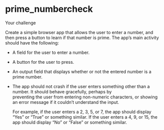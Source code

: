 # prime_numbercheck

Your challenge
 
  Create a simple browser app that allows the user to enter a number, and then press a button to learn if that number is         prime. The app’s main activity should have the following:

- A field for the user to enter a number.
- A button for the user to press.
- An output field that displays whether or not the entered number is a prime number.
- The app should not crash if the user enters something other than a number.  It should behave gracefully, perhaps by  
  preventing the user from entering non-numeric characters, or showing an error message if it couldn’t 
  understand the input.
 
  For example, if the user enters a 2, 3, 5, or 7, the app should display “Yes” or “True” or something similar.  If the user     enters a 4, 9, or 15, the app should display “No” or “False” or something similar.
 

